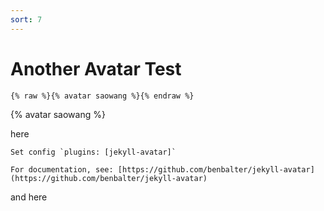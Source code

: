 ```yaml
---
sort: 7
---
```


# Another Avatar Test

```
{% raw %}{% avatar saowang %}{% endraw %}
```

{% avatar saowang %}

here
```tip
Set config `plugins: [jekyll-avatar]`

For documentation, see: [https://github.com/benbalter/jekyll-avatar](https://github.com/benbalter/jekyll-avatar)
```
and here